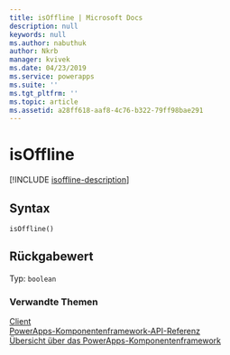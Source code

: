 ```yaml
---
title: isOffline | Microsoft Docs
description: null
keywords: null
ms.author: nabuthuk
author: Nkrb
manager: kvivek
ms.date: 04/23/2019
ms.service: powerapps
ms.suite: ''
ms.tgt_pltfrm: ''
ms.topic: article
ms.assetid: a28ff618-aaf8-4c76-b322-79ff98bae291
---
```


# <a name="isoffline"></a>isOffline
[!INCLUDE [isoffline-description](includes/isoffline-description.md)]

## <a name="syntax"></a>Syntax

`isOffline()`

## <a name="return-value"></a>Rückgabewert

Typ: `boolean`

### <a name="related-topics"></a>Verwandte Themen

[Client](../client.md)<br/>
[PowerApps-Komponentenframework-API-Referenz](../../reference/index.md)<br/>
[Übersicht über das PowerApps-Komponentenframework](../../overview.md)
